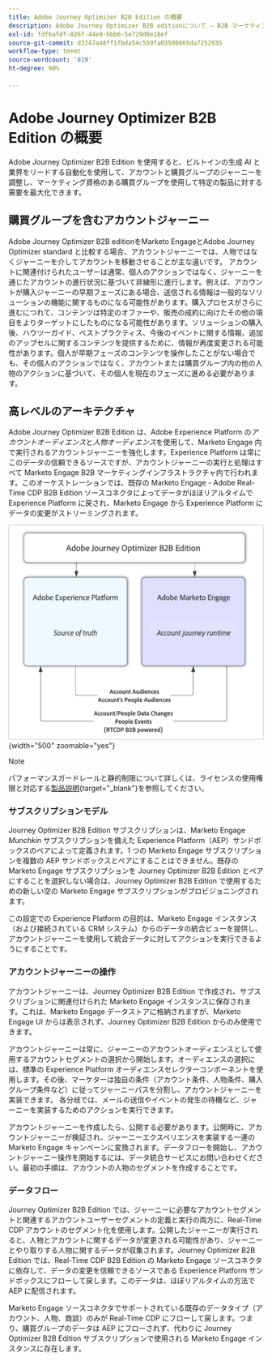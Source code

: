 ```yaml
---
title: Adobe Journey Optimizer B2B Edition の概要
description: Adobe Journey Optimizer B2B editionについて – B2B マーケティングの購入グループ、AI インサイト、Experience Platform統合を使用して、アカウントジャーニーを調整します。
exl-id: fdfbafdf-826f-44e9-bbb6-5e729d0e18ef
source-git-commit: d3247a48ff1fbda54c559fa03580865da7252935
workflow-type: tm+mt
source-wordcount: '819'
ht-degree: 90%

---
```


# Adobe Journey Optimizer B2B Edition の概要

Adobe Journey Optimizer B2B Edition を使用すると、ビルトインの生成 AI と業界をリードする自動化を使用して、アカウントと購買グループのジャーニーを調整し、マーケティング資格のある購買グループを使用して特定の製品に対する需要を最大化できます。

## 購買グループを含むアカウントジャーニー

Adobe Journey Optimizer B2B editionをMarketo EngageとAdobe Journey Optimizer standard と比較する場合、アカウントジャーニーでは、人物ではなくジャーニーを介してアカウントを移動させることが主な違いです。 アカウントに関連付けられたユーザーは通常、個人のアクションではなく、ジャーニーを通じたアカウントの進行状況に基づいて非線形に進行します。例えば、アカウントが購入ジャーニーの早期フェーズにある場合、送信される情報は一般的なソリューションの機能に関するものになる可能性があります。購入プロセスがさらに進むにつれて、コンテンツは特定のオファーや、販売の成約に向けたその他の項目をよりターゲットにしたものになる可能性があります。ソリューションの購入後、ハウツーガイド、ベストプラクティス、今後のイベントに関する情報、追加のアップセルに関するコンテンツを提供するために、情報が再度変更される可能性があります。個人が早期フェーズのコンテンツを操作したことがない場合でも、その個人のアクションではなく、アカウントまたは購買グループ内の他の人物のアクションに基づいて、その個人を現在のフェーズに進める必要があります。

## 高レベルのアーキテクチャ

Adobe Journey Optimizer B2B Edition は、Adobe Experience Platform の&#x200B;_アカウントオーディエンス_&#x200B;と&#x200B;_人物オーディエンス_&#x200B;を使用して、Marketo Engage 内で実行されるアカウントジャーニーを強化します。Experience Platform は常にこのデータの信頼できるソースですが、アカウントジャーニーの実行と処理はすべて Marketo Engage B2B マーケティングインフラストラクチャ内で行われます。このオーケストレーションでは、既存の Marketo Engage - Adobe Real-Time CDP B2B Edition ソースコネクタによってデータがほぼリアルタイムで Experience Platform に戻され、Marketo Engage から Experience Platform にデータの変更がストリーミングされます。

![高レベルのデータアーキテクチャ](./assets/high-level-data-architecture.png){width="500" zoomable="yes"}

>[!NOTE]
>
>パフォーマンスガードレールと静的制限について詳しくは、ライセンスの使用権限と対応する[製品説明](https://helpx.adobe.com/jp/legal/product-descriptions/adobe-journey-optimizer-b2b.html){target="_blank"}を参照してください。

### サブスクリプションモデル

Journey Optimizer B2B Edition サブスクリプションは、Marketo Engage _Munchkin_ サブスクリプションを備えた Experience Platform（AEP）サンドボックスのペアによって定義されます。1 つの Marketo Engage サブスクリプションを複数の AEP サンドボックスとペアにすることはできません。既存の Marketo Engage サブスクリプションを Journey Optimizer B2B Edition とペアにすることを選択しない場合は、Journey Optimizer B2B Edition で使用するための新しい空の Marketo Engage サブスクリプションがプロビジョニングされます。

この設定での Experience Platform の目的は、Marketo Engage インスタンス（および接続されている CRM システム）からのデータの統合ビューを提供し、アカウントジャーニーを使用して統合データに対してアクションを実行できるようにすることです。

### アカウントジャーニーの操作

アカウントジャーニーは、Journey Optimizer B2B Edition で作成され、サブスクリプションに関連付けられた Marketo Engage インスタンスに保存されます。これは、Marketo Engage データストアに格納されますが、Marketo Engage UI からは表示されず、Journey Optimizer B2B Edition からのみ使用できます。

アカウントジャーニーは常に、ジャーニーのアカウントオーディエンスとして使用するアカウントセグメントの選択から開始します。オーディエンスの選択には、標準の Experience Platform オーディエンスセレクターコンポーネントを使用します。その後、マーケターは独自の条件（アカウント条件、人物条件、購入グループ条件など）に従ってジャーニーパスを分割し、アカウントジャーニーを実装できます。 各分岐では、メールの送信やイベントの発生の待機など、ジャーニーを実装するためのアクションを実行できます。

アカウントジャーニーを作成したら、公開する必要があります。公開時に、アカウントジャーニーが検証され、ジャーニーエクスペリエンスを実装する一連の Marketo Engage キャンペーンに変換されます。データフローを開始し、アカウントジャーニー操作を開始するには、データ統合サービスにお問い合わせください。最初の手順は、アカウントの人物のセグメントを作成することです。

### データフロー

Journey Optimizer B2B Edition では、ジャーニーに必要なアカウントセグメントと関連するアカウントユーザーセグメントの定義と実行の両方に、Real-Time CDP アカウントのセグメント化を使用します。公開したジャーニーが実行されると、人物とアカウントに関するデータが変更される可能性があり、ジャーニーとやり取りする人物に関するデータが収集されます。Journey Optimizer B2B Edition では、Real-Time CDP B2B Edition の Marketo Engage ソースコネクタに依存して、データの変更を信頼できるソースである Experience Platform サンドボックスにフローして戻します。このデータは、ほぼリアルタイムの方法で AEP に配信されます。

Marketo Engage ソースコネクタでサポートされている既存のデータタイプ（アカウント、人物、商談）のみが Real-Time CDP にフローして戻します。つまり、購買グループのデータは AEP にフローされず、代わりに Journey Optimizer B2B Edition サブスクリプションで使用される Marketo Engage インスタンスに存在します。
